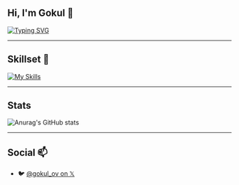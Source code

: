 ## Hi, I'm Gokul 👋

[![Typing SVG](https://readme-typing-svg.demolab.com?font=Fira+Code&size=22&duration=3000&pause=998&color=B3F724&center=true&width=435&lines=%24+Creative+Technologist;%24+Automating+the+boring+stuff)](https://git.io/typing-svg)

---
## Skillset 🚀

[![My Skills](https://skillicons.dev/icons?i=js,html,css,python,bash,linux,nodejs,npm,git,react)](https://skillicons.dev)

---
## Stats 

![Anurag's GitHub stats](https://github-readme-stats.vercel.app/api?username=gokul810&show_icons=true&theme=radical)

---
## Social 📫
- 🐦 [@gokul_ov on 𝕏](https://twitter.com/gokul_ov)
